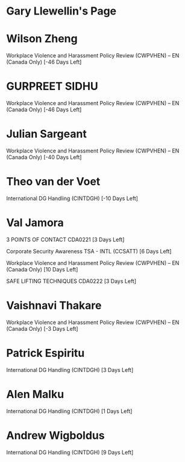 # Gary Llewellin's Page




# Wilson Zheng


Workplace Violence and Harassment Policy Review (CWPVHEN) – EN (Canada Only) [-46 Days Left]



# GURPREET SIDHU


Workplace Violence and Harassment Policy Review (CWPVHEN) – EN (Canada Only) [-46 Days Left]



# Julian Sargeant


Workplace Violence and Harassment Policy Review (CWPVHEN) – EN (Canada Only) [-40 Days Left]



# Theo van der Voet


International DG Handling (CINTDGH) [-10 Days Left]



# Val Jamora


3 POINTS OF CONTACT CDA0221 [3 Days Left]

Corporate Security Awareness TSA - INTL (CCSATT) [6 Days Left]

Workplace Violence and Harassment Policy Review (CWPVHEN) – EN (Canada Only) [10 Days Left]

SAFE LIFTING TECHNIQUES CDA0222 [3 Days Left]



# Vaishnavi Thakare


Workplace Violence and Harassment Policy Review (CWPVHEN) – EN (Canada Only) [-3 Days Left]



# Patrick Espiritu


International DG Handling (CINTDGH) [3 Days Left]



# Alen Malku


International DG Handling (CINTDGH) [1 Days Left]



# Andrew Wigboldus


International DG Handling (CINTDGH) [9 Days Left]



